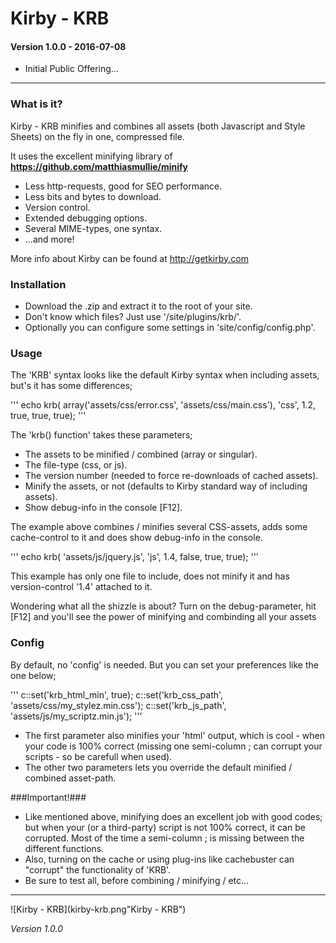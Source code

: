 # Kirby - KRB

#### Version 1.0.0 - 2016-07-08

- Initial Public Offering...

****

### What is it?

Kirby - KRB minifies and combines all assets (both Javascript and Style Sheets) on the fly in one, compressed file.

It uses the excellent minifying library of **https://github.com/matthiasmullie/minify**

- Less http-requests, good for SEO performance.
- Less bits and bytes to download.
- Version control.
- Extended debugging options.
- Several MIME-types, one syntax.
- ...and more!

More info about Kirby can be found at http://getkirby.com

### Installation

- Download the .zip and extract it to the root of your site.
- Don't know which files? Just use '/site/plugins/krb/'.
- Optionally you can configure some settings in 'site/config/config.php'.

### Usage

The 'KRB' syntax looks like the default Kirby syntax when including assets, but's it has some differences;

'''
  echo krb( array('assets/css/error.css',
                  'assets/css/main.css'),
            'css',
            1.2,
            true,
            true,
            true);
'''

The 'krb() function' takes these parameters;

- The assets to be minified / combined (array or singular).
- The file-type (css, or js).
- The version number (needed to force re-downloads of cached assets).
- Minify the assets, or not (defaults to Kirby standard way of including assets).
- Show debug-info in the console [F12].

The example above combines / minifies several CSS-assets, adds some cache-control to it and does show debug-info in the console.

'''
  echo krb( 'assets/js/jquery.js',
            'js',
            1.4,
            false,
            true,
            true);
'''

This example has only one file to include, does not minify it and has version-control '1.4' attached to it.

Wondering what all the shizzle is about? Turn on the debug-parameter, hit [F12] and you'll see the power of minifying and combinding all your assets

### Config

By default, no 'config' is needed. But you can set your preferences like the one below;

'''
c::set('krb_html_min', true);
c::set('krb_css_path', 'assets/css/my_stylez.min.css');
c::set('krb_js_path', 'assets/js/my_scriptz.min.js');
'''
- The first parameter also minifies your 'html' output, which is cool - when your code is 100% correct (missing one semi-column ; can corrupt your scripts - so be carefull when used).
- The other two parameters lets you override the default minified / combined asset-path.

###Important!###

- Like mentioned above, minifying does an excellent job with good codes; but when your (or a third-party) script is not 100% correct, it can be corrupted. Most of the time a semi-column ; is missing between the different functions.
- Also, turning on the cache or using plug-ins like cachebuster can "corrupt" the functionality of 'KRB'.
- Be sure to test all, before combining / minifying / etc...

****

![Kirby - KRB](kirby-krb.png"Kirby - KRB")

*Version 1.0.0*